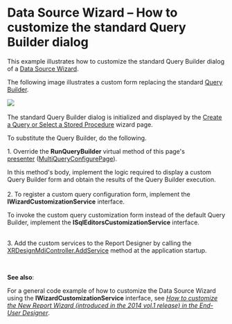 # Data Source Wizard – How to customize the standard Query Builder dialog


<p>This example illustrates how to customize the standard Query Builder dialog of a <a href="https://documentation.devexpress.com/#XtraReports/CustomDocument115389">Data Source Wizard</a>.</p>
<p>The following image illustrates a custom form replacing the standard <a href="https://documentation.devexpress.com/#XtraReports/CustomDocument17308">Query Builder</a>.</p>
<p><img src="https://raw.githubusercontent.com/DevExpress-Examples/data-source-wizard-how-to-customize-the-standard-query-builder-dialog-t333785/16.1.4+/media/a0f83647-baf4-11e6-80bf-00155d62480c.png"><br><br>The standard Query Builder dialog is initialized and displayed by the <a href="https://documentation.devexpress.com/#XtraReports/CustomDocument4251">Create a Query or Select a Stored Procedure</a> wizard page.</p>
<p>To substitute the Query Builder, do the following.</p>
<p>1. Override the <strong>RunQueryBuilder</strong> virtual method of this page's <a href="https://documentation.devexpress.com/#XtraReports/CustomDocument115389">presenter</a> (<a href="https://documentation.devexpress.com/#CoreLibraries/clsDevExpressDataAccessWizardPresentersMultiQueryConfigurePage%7eTModel%7etopic">MultiQueryConfigurePage<TModel></a>).</p>
<p>In this method's body, implement the logic required to display a custom Query Builder form and obtain the results of the Query Builder execution.<br><br>2. To register a custom query configuration form, implement the <strong>IWizardCustomizationService</strong> interface.</p>
<p>To invoke the custom query customization form instead of the default Query Builder, implement the <strong>ISqlEditorsCustomizationService</strong> interface.</p>
<p><br>3. Add the custom services to the Report Designer by calling the <a href="https://documentation.devexpress.com/#XtraReports/DevExpressXtraReportsUserDesignerXRDesignMdiController_AddServicetopic">XRDesignMdiController.AddService</a> method at the application startup.</p>
<p> </p>
<p><strong>See also</strong>:</p>
<p>For a general code example of how to customize the Data Source Wizard using the <strong>IWizardCustomizationService</strong> interface, see <em><a href="https://www.devexpress.com/Support/Center/p/T140683">How to customize the New Report Wizard (introduced in the 2014 vol.1 release) in the End-User Designer</a></em>.</p>

<br/>



